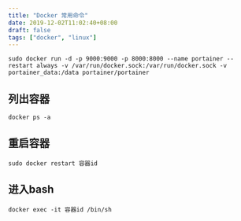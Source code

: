 ```yaml
---
title: "Docker 常用命令"
date: 2019-12-02T11:02:40+08:00
draft: false
tags: ["docker", "linux"]
---
```

```shell
sudo docker run -d -p 9000:9000 -p 8000:8000 --name portainer --restart always -v /var/run/docker.sock:/var/run/docker.sock -v portainer_data:/data portainer/portainer
```

## 列出容器

```shell
docker ps -a
```

## 重启容器

```shelll
sudo docker restart 容器id
```

## 进入bash

```shell
docker exec -it 容器id /bin/sh
```
